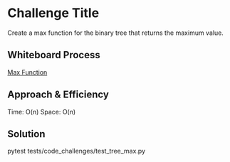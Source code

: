 # Challenge Title
<!-- Description of the challenge -->
Create a max function for the binary tree that returns the maximum value.
## Whiteboard Process
<!-- Embedded whiteboard image -->
[Max Function](codeChallenge16.png)
## Approach & Efficiency
<!-- What approach did you take? Why? What is the Big O space/time for this approach? -->
Time: O(n)
Space: O(n)
## Solution
<!-- Show how to run your code, and examples of it in action -->
pytest tests/code_challenges/test_tree_max.py

